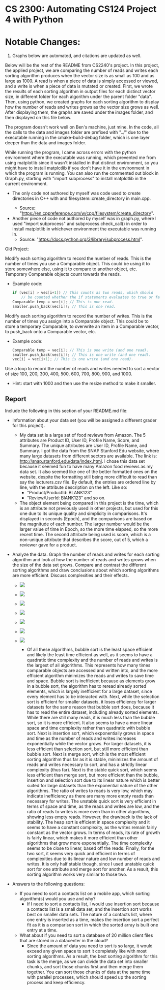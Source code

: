 # CS 2300: Automating CS124 Project 4 with Python
# Notable Changes:
1. Graphs below are automated, and citations are updated as well.

Below will be the rest of the README from CS2240's project. In this project, the applied project,
we are comparing the number of reads and writes each sorting algorithm produces when the vector size is as small as 100 and as large as 1000. 
A read is when a piece of data is simply accessed or viewed, and a write is when a piece of data is mutated or created. 
First, we wrote the results of each sorting algorithm in output files for each distinct vector size, in different folder for each algorithm under the
parent folder "data". Then, using python, we created graphs for each sorting algorithm to display how the number of reads and writes grows as the
vector size grows as well. After displaying them, the graphs are saved under the images folder, and then displayed on this file below.

The program doesn't work well on Ben's machine, just mine. In the code, all the calls to the data and images folder are prefixed
with "../" due to the executable running in the cmake-build-debug folder, which is one layer deeper than the data and images folder.

While running the program, I came across errors with the python environment where the executable was running, which prevented me from
using matplotlib since it wasn't installed in that distinct environment, so you might have to install matplotlib if you don't have it
in the environment in which the program is running. You can also run the commented out block in Graph.py, starting with
"import subprocess" to install matplotlib in the current environment.

* The only code not authored by myself was code used to create directories in C++ with <filesystem> and filesystem::create_directory in main.cpp.
  * Source: "https://en.cppreference.com/w/cpp/filesystem/create_directory".
* Another piece of code not authored by myself was in graph.py, where I used "import subprocess" and subprocess.check_call() in order to install matplotlib in whichever environment the executable was running in.
  * Source: "https://docs.python.org/3/library/subprocess.html".

Old Project:

Modify each sorting algorithm to record the number of reads. This is the number of times you use a Comparable object. This could be using it to store somewhere else, using it to compare to another object, etc. Temporary Comparable objects count towards the reads. 

* Example code:
  ```cpp
  if (vec[i] > vec[i+1]) // This counts as two reads, which should
      // be counted whether the if statements evaluates to true or false.
  Comparable temp = vec[i]; // This is one read.
  smaller.push_back(vec[i]); // This is one read.
  ```
Modify each sorting algorithm to record the number of writes. This is the number of times you assign into a Comparable object. This could be to store a temporary Comparable, to overwrite an item in a Comparable vector, to push_back onto a Comparable vector, etc.
* Example code:
  ```cpp
  Comparable temp = vec[i]; // This is one write (and one read).
  smaller.push_back(vec[i]); // This is one write (and one read).
  vec[i] = vec[i+1]; // This is one write (and one read).
  ```
Use a loop to record the number of reads and writes needed to sort a vector of size 100, 200, 300, 400, 500, 600, 700, 800, 900, and 1000.
* Hint: start with 1000 and then use the resize method to make it smaller. 

## Report
Include the following in this section of your README.md file:
* Information about your data set (you will be assigned a different grader for this project).
  * My data set is a large set of food reviews from Amazon. The 5 attributes are Product ID, User ID, Profile Name, Score, and Summary. The unique attributes are User ID, Profile Name, and Summary. I got the data from the SNAP Stanford Edu website, where many large datasets from different sectors are available. The link is: http://snap.stanford.edu/data/index.html. I chose this data set because it seemed fun to have many Amazon food reviews as my data set. It also seemed like one of the better formatted ones on the website, despite the formatting still being more difficult to read than say the lecturers.csv file. By default, the entries are ordered line by line, with the attribute description on the left. Like so:
      * "Product/ProductId: BLANK123"
      * "Review/UserId: BlANK123" and so on.
  * The object element being compared in this project is the time, which is an attribute not previously used in other projects, but used for this one due to its unique quality and simplicity in comparisons. It's displayed in seconds (Epoch), and the comparisons are based on the magnitude of each number. The larger number would be the larger value of time in Epoch, so the more time elapsed, so the more recent time. The second attribute being used is score, which is a non-unique attribute that describes the score, out of 5, which a reviewer gave for a product.

* Analyze the data. Graph the number of reads and writes for each sorting algorithm and look at how the number of reads and writes grows when the size of the data set grows. Compare and contrast the different sorting algorithms and draw conclusions about which sorting algorithms are more efficient. Discuss complexities and their effects.
  * ![](images/bubbleSortC++.png)
  * ![](images/heapSortC++.png)
  * ![](images/insertionSortC++.png)
  * ![](images/mergeSortC++.png)
  * ![](images/quickSortStableC++.png)
  * ![](images/quickSortUnstableC++.png)
  * ![](images/selectionSortC++.png)

    * Of all these algorithms, bubble sort is the least space efficient and likely the least time efficient as well, as it seems to have a quadratic time complexity and the number of reads and writes is the largest of all algorithms. This represents how many times comparable objects are accessed and written into, and the more efficient algorithm minimizes the reads and writes to save time and space. Bubble sort is inefficient because as elements grow in a bubble sort, the algorithm has to reread already sorted elements, which is largely inefficient for a large dataset, since every element has to be interacted with. Next, while the selection sort is efficient for smaller datasets, it loses efficiency for larger datasets for the same reason that bubble sort does, because it has to read the entire dataset, including already sorted elements. While there are still many reads, it is much less than the bubble sort, so it is more efficient. It also seems to have a more linear space and time complexity rather than quadratic with bubble sort. Next is insertion sort, which exponentially grows in space and time as the number of reads and writes increases exponentially while the vector grows. For larger datasets, it is less efficient than selection sort, but still more efficient than bubble sort. Next is merge sort, which is the most efficient sorting algorithm thus far as it is stable, minimizes the amount of reads and writes necessary to sort, and has a strictly linear complexity (thus far). Next is the stable quick sort, which seems less efficient than merge sort, but more efficient than the bubble, insertion and selection sort due to its linear nature which is better suited for large datasets than the exponential nature of the other algorithms. The ratio of writes to reads is very low, which may indicate inefficiency as there are many more empty reads than necessary for writes. The unstable quick sort is very efficient in terms of space and time, as the reads and writes are low, and the ratio of reads to writes is more even than in other algorithms, showing less empty reads. However, the drawback is the lack of stability. The heap sort is efficient in space complexity and it seems to have a constant complexity, as the writes remain fairly constant as the vector grows. In terms of reads, its rate of growth is fairly linear, which makes it more efficient than other algorithms that grow more exponentially. The time complexity seems to be close to linear, based off the reads. Finally, for the two sort, it seems very quick and efficient in terms of complexities due to its linear nature and low number of reads and writes. It is only half stable though, since I used unstable quick sort for one attribute and merge sort for another. As a result, this sorting algorithm works very similar to those two.

* Answers to the following questions:
  * If you need to sort a contacts list on a mobile app, which sorting algorithm(s) would you use and why?
    * If I need to sort a contacts list, I would use insertion sort because a contacts list is a small data set, and the insertion sort works best on smaller data sets. The nature of a contacts list, where one entry is inserted as a time, makes the insertion sort a perfect fit as it is a comparison sort in which the sorted array is built one entry at a time.
  * What about if you need to sort a database of 20 million client files that are stored in a datacenter in the cloud?
    * Since the amount of data you need to sort is so large, it would exceed any given space to sort it completely like with most sorting algorithms. As a result, the best sorting algorithm for this task is the merge, as we can divide the data set into smaller chunks, and sort those chunks first and then merge them together. You can sort those chunks of data at the same time with parallel processes, which should speed up the sorting process and keep efficiency.
